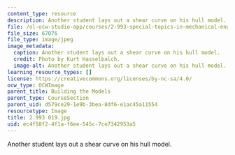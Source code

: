 ```yaml
---
content_type: resource
description: Another student lays out a shear curve on his hull model.
file: /ol-ocw-studio-app/courses/2-993-special-topics-in-mechanical-engineering-the-art-and-science-of-boat-design-january-iap-2007/ec4f58f24f1af6ee545c7ce7342953a5_2993020.jpg
file_size: 67076
file_type: image/jpeg
image_metadata:
  caption: Another student lays out a shear curve on his hull model.
  credit: Photo by Kurt Hasselbalch.
  image-alt: Another student lays out a shear curve on his hull model.
learning_resource_types: []
license: https://creativecommons.org/licenses/by-nc-sa/4.0/
ocw_type: OCWImage
parent_title: Building the Models
parent_type: CourseSection
parent_uid: d579ce29-1e9b-3bea-8df6-e1ac45a11554
resourcetype: Image
title: 2.993 019.jpg
uid: ec4f58f2-4f1a-f6ee-545c-7ce7342953a5
---
```

Another student lays out a shear curve on his hull model.
